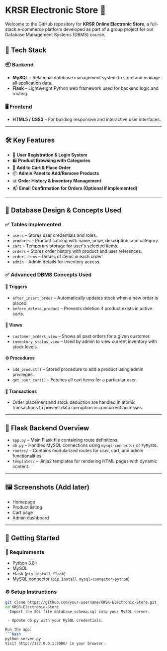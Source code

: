 # KRSR Electronic Store 🛒

Welcome to the GitHub repository for **KRSR Online Electronic Store**, a full-stack e-commerce platform developed as part of a group project for our Database Management Systems (DBMS) course.

## 🧰 Tech Stack

### 📦 Backend
- **MySQL** – Relational database management system to store and manage all application data.
- **Flask** – Lightweight Python web framework used for backend logic and routing.

### 🖥️ Frontend
- **HTML5 / CSS3** – For building responsive and interactive user interfaces.

---

## 🛠️ Key Features

- 🧾 **User Registration & Login System**
- 🛍️ **Product Browsing with Categories**
- 🧺 **Add to Cart & Place Order**
- 📦 **Admin Panel to Add/Remove Products**
- 📊 **Order History & Inventory Management**
- 📬 **Email Confirmation for Orders (Optional if implemented)**

---

## 🧠 Database Design & Concepts Used

### ✅ Tables Implemented
- `users` – Stores user credentials and roles.
- `products` – Product catalog with name, price, description, and category.
- `cart` – Temporary storage for user's selected items.
- `orders` – Stores order history with product and user references.
- `order_items` – Details of items in each order.
- `admin` – Admin details for inventory access.

### ✅ Advanced DBMS Concepts Used

#### 🔁 Triggers
- `after_insert_order` – Automatically updates stock when a new order is placed.
- `before_delete_product` – Prevents deletion if product exists in active carts.

#### 🔐 Views
- `customer_orders_view` – Shows all past orders for a given customer.
- `inventory_status_view` – Used by admin to view current inventory with stock levels.

#### ⚙️ Procedures
- `add_product()` – Stored procedure to add a product using admin privileges.
- `get_user_cart()` – Fetches all cart items for a particular user.

#### 🔄 Transactions
- Order placement and stock deduction are handled in atomic transactions to prevent data corruption in concurrent accesses.

---

## 🔁 Flask Backend Overview

- `app.py` – Main Flask file containing route definitions.
- `db.py` – Handles MySQL connections using `mysql-connector` or `PyMySQL`.
- `routes/` – Contains modularized routes for user, cart, and admin functionalities.
- `templates/` – Jinja2 templates for rendering HTML pages with dynamic content.

---

## 🖼️ Screenshots (Add later)
- Homepage
- Product listing
- Cart page
- Admin dashboard

---

## 🚀 Getting Started

### 🔧 Requirements
- Python 3.8+
- MySQL
- Flask (`pip install flask`)
- MySQL connector (`pip install mysql-connector-python`)

### ⚙️ Setup Instructions
```bash
git clone https://github.com/your-username/KRSR-Electronic-Store.git
cd KRSR-Electronic-Store
 -Import the SQL file database_schema.sql into your MySQL server.

 - Update db.py with your MySQL credentials.

Run the app:
```bash
python server.py
Visit http://127.0.0.1:5000/ in your browser.
